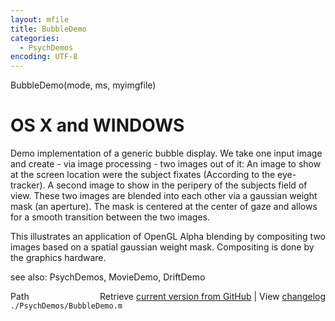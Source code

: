 ```yaml
---
layout: mfile
title: BubbleDemo
categories:
  - PsychDemos
encoding: UTF-8
---
```


BubbleDemo(mode, ms, myimgfile)

# OS X and WINDOWS

Demo implementation of a generic bubble display.
We take one input image and create - via image processing - two images
out of it: An image to show at the screen location were the subject
fixates (According to the eye-tracker). A second image to show in the
peripery of the subjects field of view. These two images are blended into
each other via a gaussian weight mask (an aperture). The mask is centered
at the center of gaze and allows for a smooth transition between the two
images.

This illustrates an application of OpenGL Alpha blending by compositing
two images based on a spatial gaussian weight mask. Compositing is done
by the graphics hardware.


see also: PsychDemos, MovieDemo, DriftDemo


<div class="code_header" style="text-align:right;">
  <span style="float:left;">Path&nbsp;&nbsp;</span> <span class="counter">Retrieve <a href=
  "https://raw.github.com/Psychtoolbox-3/Psychtoolbox-3/beta/./PsychDemos/BubbleDemo.m">current version from GitHub</a> | View <a href=
  "https://github.com/Psychtoolbox-3/Psychtoolbox-3/commits/beta/./PsychDemos/BubbleDemo.m">changelog</a></span>
</div>
<div class="code">
  <code>./PsychDemos/BubbleDemo.m</code>
</div>
